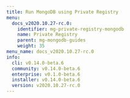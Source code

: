```yaml
---
title: Run MongoDB using Private Registry
menu:
  docs_v2020.10.27-rc.0:
    identifier: mg-private-registry-mongodb
    name: Private Registry
    parent: mg-mongodb-guides
    weight: 35
menu_name: docs_v2020.10.27-rc.0
info:
  cli: v0.14.0-beta.6
  community: v0.14.0-beta.6
  enterprise: v0.1.0-beta.6
  installer: v0.14.0-beta.6
  version: v2020.10.27-rc.0
---
```


